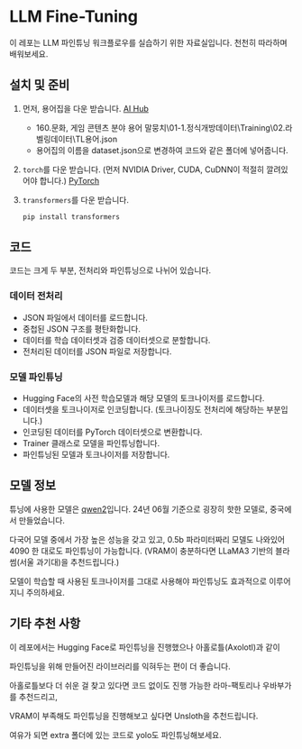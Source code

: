 # LLM Fine-Tuning

이 레포는 LLM 파인튜닝 워크플로우를 실습하기 위한 자료실입니다. 천천히 따라하며 배워보세요.

## 설치 및 준비

1. 먼저, 용어집을 다운 받습니다. [AI Hub](https://www.aihub.or.kr/aihubdata/data/view.do?currMenu=115&topMenu=100&aihubDataSe=data&dataSetSn=71614)
    - 160.문화, 게임 콘텐츠 분야 용어 말뭉치\01-1.정식개방데이터\Training\02.라벨링데이터\TL용어.json
    - 용어집의 이름을 dataset.json으로 변경하여 코드와 같은 폴더에 넣어줍니다.

2. `torch`를 다운 받습니다. (먼저 NVIDIA Driver, CUDA, CuDNN이 적절히 깔려있어야 합니다.) [PyTorch](https://pytorch.org/)

3. `transformers`를 다운 받습니다.
    ```bash
    pip install transformers
    ```

## 코드

코드는 크게 두 부분, 전처리와 파인튜닝으로 나뉘어 있습니다.

### 데이터 전처리
- JSON 파일에서 데이터를 로드합니다.
- 중첩된 JSON 구조를 평탄화합니다.
- 데이터를 학습 데이터셋과 검증 데이터셋으로 분할합니다.
- 전처리된 데이터를 JSON 파일로 저장합니다.

### 모델 파인튜닝
- Hugging Face의 사전 학습모델과 해당 모델의 토크나이저를 로드합니다.
- 데이터셋을 토크나이저로 인코딩합니다. (토크나이징도 전처리에 해당하는 부분입니다.)
- 인코딩된 데이터를 PyTorch 데이터셋으로 변환합니다.
- Trainer 클래스로 모델을 파인튜닝합니다.
- 파인튜닝된 모델과 토크나이저를 저장합니다.

## 모델 정보

튜닝에 사용한 모델은 [qwen2](https://huggingface.co/Qwen/Qwen2-0.5B-Instruct)입니다. 24년 06월 기준으로 굉장히 핫한 모델로, 중국에서 만들었습니다.

다국어 모델 중에서 가장 높은 성능을 갖고 있고, 0.5b 파라미터짜리 모델도 나와있어 4090 한 대로도 파인튜닝이 가능합니다. 
  (VRAM이 충분하다면 LLaMA3 기반의 블라썸(서울 과기대)을 추천드립니다.)

모델이 학습할 때 사용된 토크나이저를 그대로 사용해야 파인튜닝도 효과적으로 이루어지니 주의하세요.

## 기타 추천 사항

이 레포에서는 Hugging Face로 파인튜닝을 진행했으나 아홀로틀(Axolotl)과 같이  

파인튜닝을 위해 만들어진 라이브러리를 익혀두는 편이 더 좋습니다.  

아홀로틀보다 더 쉬운 걸 찾고 있다면 코드 없이도 진행 가능한 라마-팩토리나 우바부가를 추천드리고,  

VRAM이 부족해도 파인튜닝을 진행해보고 싶다면 Unsloth을 추천드립니다.  

여유가 되면 extra 폴더에 있는 코드로 yolo도 파인튜닝해보세요.  

